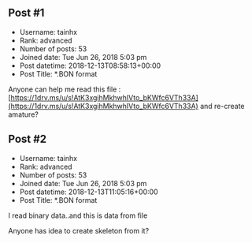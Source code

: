 ## Post #1
- Username: tainhx
- Rank: advanced
- Number of posts: 53
- Joined date: Tue Jun 26, 2018 5:03 pm
- Post datetime: 2018-12-13T08:58:13+00:00
- Post Title: *.BON format

Anyone can help me read this file : [https://1drv.ms/u/s!AtK3xgihMkhwhIVto_bKWfc6VTh33A](https://1drv.ms/u/s!AtK3xgihMkhwhIVto_bKWfc6VTh33A) and re-create amature?
## Post #2
- Username: tainhx
- Rank: advanced
- Number of posts: 53
- Joined date: Tue Jun 26, 2018 5:03 pm
- Post datetime: 2018-12-13T11:05:16+00:00
- Post Title: *.BON format

I read binary data..and this is data from file



Anyone has idea to create skeleton from it?
